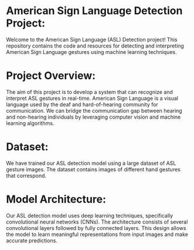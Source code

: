 # American Sign Language Detection Project:
Welcome to the American Sign Language (ASL) Detection project! 
This repository contains the code and resources for detecting and interpreting American Sign Language gestures using machine learning techniques.

# Project Overview:
The aim of this project is to develop a system that can recognize and interpret ASL gestures in real-time. 
American Sign Language is a visual language used by the deaf and hard-of-hearing community for communication. 
We can bridge the communication gap between hearing and non-hearing individuals by leveraging computer vision and machine learning algorithms.

# Dataset:
We have trained our ASL detection model using a large dataset of ASL gesture images. The dataset contains images of different hand gestures that correspond.

# Model Architecture:
Our ASL detection model uses deep learning techniques, specifically convolutional neural networks (CNNs). 
The architecture consists of several convolutional layers followed by fully connected layers. 
This design allows the model to learn meaningful representations from input images and make accurate predictions.
